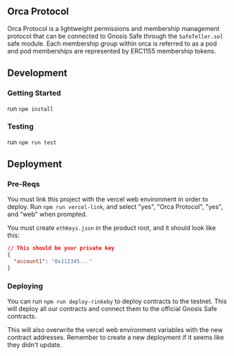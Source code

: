 ## Orca Protocol 

Orca Protocol is a lightweight permissions and membership management protocol that can be connected to Gnosis Safe through the `SafeTeller.sol` safe module.
Each membership group within orca is referred to as a pod and pod memberships are represented by ERC1155 membership tokens.

## Development

### Getting Started 

run `npm install` 

### Testing

run `npm run test`
## Deployment

### Pre-Reqs

You must link this project with the vercel web environment in order to deploy. Run `npm run vercel-link`, and select "yes", "Orca Protocol", "yes", and "web" when prompted.

You must create `ethKeys.json` in the product root, and it should look like this:

```json
// This should be your private key
{
  "account1": "0x112345..."
}
```

### Deploying

You can run `npm run deploy-rinkeby` to deploy contracts to the testnet. This will deploy all our contracts and connect them to the official Gnosis Safe contracts.

This will also overwrite the vercel web environment variables with the new contract addresses. Remember to create a new deployment if it seems like they didn't update.
